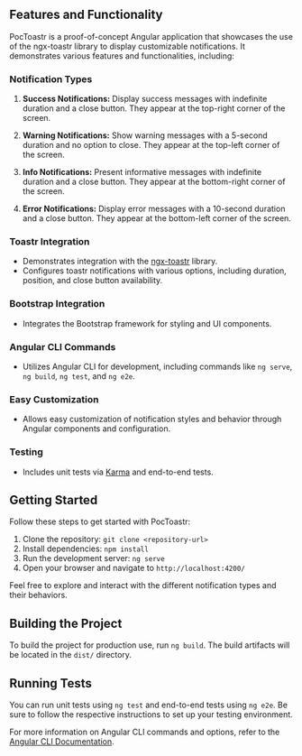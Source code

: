 ## Features and Functionality

PocToastr is a proof-of-concept Angular application that showcases the use of the ngx-toastr library to display customizable notifications. It demonstrates various features and functionalities, including:

### Notification Types

1. **Success Notifications:** Display success messages with indefinite duration and a close button. They appear at the top-right corner of the screen.

2. **Warning Notifications:** Show warning messages with a 5-second duration and no option to close. They appear at the top-left corner of the screen.

3. **Info Notifications:** Present informative messages with indefinite duration and a close button. They appear at the bottom-right corner of the screen.

4. **Error Notifications:** Display error messages with a 10-second duration and a close button. They appear at the bottom-left corner of the screen.

### Toastr Integration

- Demonstrates integration with the [ngx-toastr](https://www.npmjs.com/package/ngx-toastr) library.
- Configures toastr notifications with various options, including duration, position, and close button availability.

### Bootstrap Integration

- Integrates the Bootstrap framework for styling and UI components.

### Angular CLI Commands

- Utilizes Angular CLI for development, including commands like `ng serve`, `ng build`, `ng test`, and `ng e2e`.

### Easy Customization

- Allows easy customization of notification styles and behavior through Angular components and configuration.

### Testing

- Includes unit tests via [Karma](https://karma-runner.github.io/) and end-to-end tests.

## Getting Started

Follow these steps to get started with PocToastr:

1. Clone the repository: `git clone <repository-url>`
2. Install dependencies: `npm install`
3. Run the development server: `ng serve`
4. Open your browser and navigate to `http://localhost:4200/`

Feel free to explore and interact with the different notification types and their behaviors.

## Building the Project

To build the project for production use, run `ng build`. The build artifacts will be located in the `dist/` directory.

## Running Tests

You can run unit tests using `ng test` and end-to-end tests using `ng e2e`. Be sure to follow the respective instructions to set up your testing environment.

For more information on Angular CLI commands and options, refer to the [Angular CLI Documentation](https://angular.io/cli).
